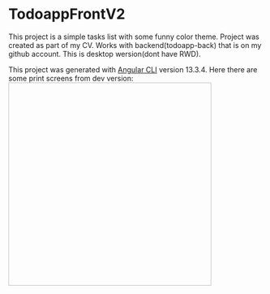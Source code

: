 # TodoappFrontV2

This project is a simple tasks list with some funny color theme.
Project was created as part of my CV.
Works with backend(todoapp-back) that is on my github account. 
This is desktop wersion(dont have RWD).

This project was generated with [Angular CLI](https://github.com/angular/angular-cli) version 13.3.4.
Here there are some  print screens from dev version:
<img scr="https://github.com/krzysiekm266/todoapp-front-v2/blob/master/images/todoappscreen3.png" width="400" height="400">


